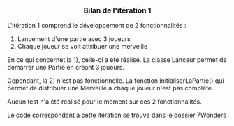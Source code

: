 ﻿<h3 align="center"> Bilan de l'itération 1 </h3>

L'itération 1 comprend le développement de 2 fonctionnalités :
 1) Lancement d'une partie avec 3 joueurs
 2) Chaque joueur se voit attribuer une merveille

En ce qui concernet la 1), celle-ci a été réalisé.
La classe Lanceur permet de démarrer une Partie en créant 3 joueurs.

Cependant, la 2) n'est pas fonctionnelle. 
La fonction initialiserLaPartie() qui permet de distribuer une Merveille à chaque joueur n'est pas complète.

Aucun test n'a été réalisé pour le moment sur ces 2 fonctionnalités.

Le code correspondant à cette itération se trouve dans le dossier 7Wonders